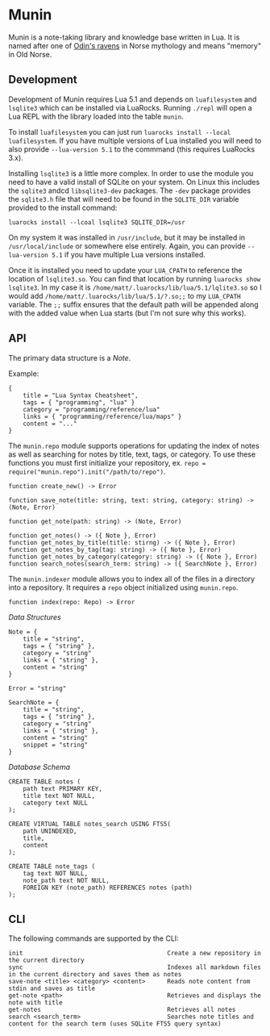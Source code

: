 # Munin

Munin is a note-taking library and knowledge base written in Lua. It is named after one of [Odin's ravens](https://en.wikipedia.org/wiki/Huginn_and_Muninn) in Norse mythology and means "memory" in Old Norse.

## Development

Development of Munin requires Lua 5.1 and depends on `luafilesystem` and `lsqlite3` which can be installed via LuaRocks.
Running `./repl` will open a Lua REPL with the library loaded into the table `munin`.

To install `luafilesystem` you can just run `luarocks install --local luafilesystem`. If you have multiple versions of Lua installed you will need to also provide `--lua-version 5.1` to the commmand (this requires LuaRocks 3.x).

Installing `lsqlite3` is a little more complex. In order to use the module you need to have a valid install of SQLite on your system. On Linux this includes the `sqlite3` andcd `libsqlite3-dev` packages. The `-dev` package provides the `sqlite3.h` file that will need to be found in the `SQLITE_DIR` variable provided to the install command:

```
luarocks install --lcoal lsqlite3 SQLITE_DIR=/usr
```

On my system it was installed in `/usr/include`, but it may be installed in `/usr/local/include` or somewhere else entirely. Again, you can provide `--lua-version 5.1` if you have multiple Lua versions installed.

Once it is installed you need to update your `LUA_CPATH` to reference the location of `lsqlite3.so`. You can find that location by running `luarocks show lsqlite3`. In my case it is `/home/matt/.luarocks/lib/lua/5.1/lqlite3.so` so I would add `/home/matt/.luarocks/lib/lua/5.1/?.so;;` to my `LUA_CPATH` variable. The `;;` suffix ensures that the default path will be appended along with the added value when Lua starts (but I'm not sure why this works).

## API

The primary data structure is a *Note*.

Example:
```
{
    title = "Lua Syntax Cheatsheet",
    tags = { "programming", "lua" }
    category = "programming/reference/lua"
    links = { "programming/reference/lua/maps" }
    content = "..."
}
```

The `munin.repo` module supports operations for updating the index of notes as well as searching for notes by title, text, tags, or category. To use these functions you must first initialize your repository, ex. `repo = require("munin.repo").init("/path/to/repo")`.

```
function create_new() -> Error

function save_note(title: string, text: string, category: string) -> (Note, Error)

function get_note(path: string) -> (Note, Error)

function get_notes() -> ({ Note }, Error)
function get_notes_by_title(title: stirng) -> ({ Note }, Error)
function get_notes_by_tag(tag: string) -> ({ Note }, Error)
function get_notes_by_category(category: string) -> ({ Note }, Error)
function search_notes(search_term: string) -> ({ SearchNote }, Error)
```

The `munin.indexer` module allows you to index all of the files in a directory into a repository. It requires a `repo` object initialized using `munin.repo`.

```
function index(repo: Repo) -> Error
```

*Data Structures*

```
Note = {
    title = "string",
    tags = { "string" },
    category = "string"
    links = { "string" },
    content = "string"
}

Error = "string"

SearchNote = {
    title = "string",
    tags = { "string" },
    category = "string"
    links = { "string" },
    content = "string"
    snippet = "string"
}
```

*Database Schema*

```
CREATE TABLE notes (
    path text PRIMARY KEY,
    title text NOT NULL,
    category text NULL
);

CREATE VIRTUAL TABLE notes_search USING FTS5(
    path UNINDEXED,
    title,
    content
);

CREATE TABLE note_tags (
    tag text NOT NULL,
    note_path text NOT NULL,
    FOREIGN KEY (note_path) REFERENCES notes (path)
);
```

## CLI

The following commands are supported by the CLI:
```
init                                        Create a new repository in the current directory
sync                                        Indexes all markdown files in the current directory and saves them as notes
save-note <title> <category> <content>      Reads note content from stdin and saves as title
get-note <path>                             Retrieves and displays the note with title
get-notes                                   Retrieves all notes
search <search_term>                        Searches note titles and content for the search term (uses SQLite FTS5 query syntax)
```
